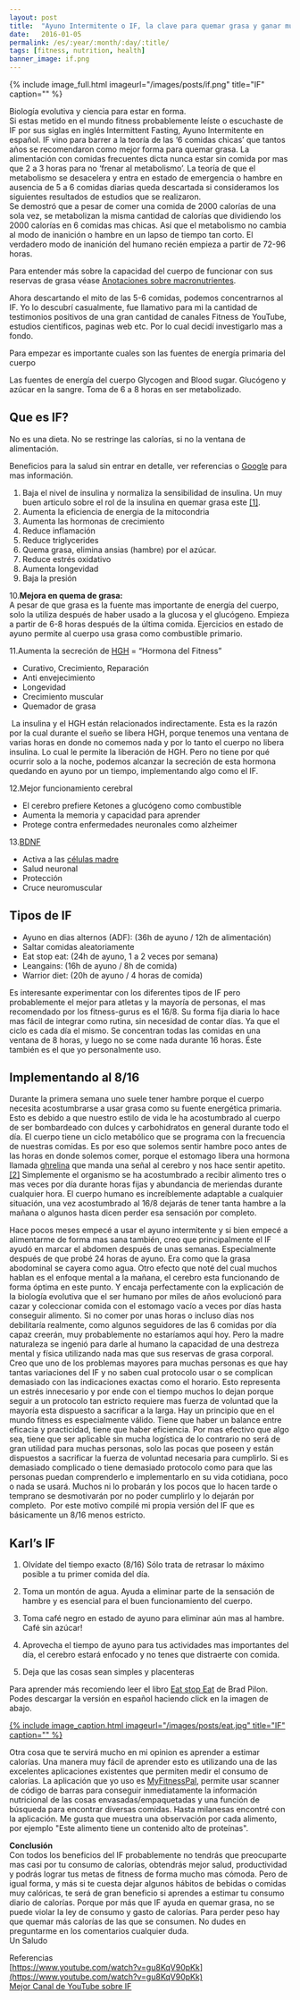 ```yaml
---
layout: post
title:  "Ayuno Intermitente o IF, la clave para quemar grasa y ganar músculos"
date:   2016-01-05
permalink: /es/:year/:month/:day/:title/
tags: [fitness, nutrition, health]
banner_image: if.png
---
```


{% include image_full.html imageurl="/images/posts/if.png" title="IF" caption="" %}

Biología evolutiva y ciencia para estar en forma.  
Si estas metido en el mundo fitness probablemente leíste o escuchaste de IF por sus siglas en inglés Intermittent Fasting, Ayuno Intermitente en español. IF vino para barrer a la teoría de las ‘6 comidas chicas’ que tantos años se recomendaron como mejor forma para quemar grasa. <!--more--> La alimentación con comidas frecuentes dicta nunca estar sin comida por mas que 2 a 3 horas para no ‘frenar al metabolismo’. La teoría de que el metabolismo se desacelera y entra en estado de emergencia o hambre en ausencia de 5 a 6 comidas diarias queda descartada si consideramos los siguientes resultados de estudios que se realizaron.  
Se demostró que a pesar de comer una comida de 2000 calorías de una sola vez, se metabolizan la misma cantidad de calorías que dividiendo los 2000 calorías en 6 comidas mas chicas. Así que el metabolismo no cambia al modo de inanición o hambre en un lapso de tiempo tan corto.
El verdadero modo de inanición del humano recién empieza a partir de 72-96 horas.

Para entender más sobre la capacidad del cuerpo de funcionar con sus reservas de grasa véase  [Anotaciones sobre macronutrientes](http://karlheinzniebuhr.github.io/es/fitness/2016/01/06/anotaciones-sobre-macronutrientes/).  

Ahora descartando el mito de las 5-6 comidas, podemos concentrarnos al IF. Yo lo descubrí casualmente, fue llamativo para mi la cantidad de testimonios positivos de una gran cantidad de canales Fitness de YouTube, estudios científicos, paginas web etc. Por lo cual decidí investigarlo mas a fondo.


Para empezar es importante cuales son las fuentes de energía primaria del cuerpo

Las fuentes de energía del cuerpo
Glycogen and Blood sugar. Glucógeno y azúcar en la sangre. Toma de 6 a 8 horas en ser metabolizado.

Que es IF?
----------
No es una dieta.
No se restringe las calorías, si no la ventana de alimentación.

Beneficios para la salud sin entrar en detalle, ver referencias o [Google](https://www.google.com.py/search?q=beneficios+del+ayuno+intermitente) para mas información.
1. Baja el nivel de  insulina y normaliza la sensibilidad de insulina. Un muy buen articulo sobre el rol de la insulina en quemar grasa este [[1]](http://www.bodybuilding.com/fun/insulin-sensitivity-blast-fat-for-good.htm).  
2. Aumenta la eficiencia de energia de la mitocondria  
3. Aumenta las hormonas de crecimiento  
4. Reduce inflamación  
5. Reduce triglycerides  
6. Quema grasa, elimina ansias (hambre) por el azúcar.  
7. Reduce estrés oxidativo  
8. Aumenta longevidad  
9. Baja la presión  

10.**Mejora en quema de grasa:**  
A pesar de que grasa es la fuente mas importante de energía del cuerpo, solo la utiliza después de haber usado a la glucosa y el glucógeno.
Empieza a partir de 6-8 horas después de la última comida.
Ejercicios en estado de ayuno permite al cuerpo usa grasa como combustible primario.

11.Aumenta la secreción de [HGH](https://es.wikipedia.org/wiki/Hormona_del_crecimiento) = “Hormona del Fitness”   
- Curativo, Crecimiento, Reparación     
- Anti envejecimiento  
- Longevidad  
- Crecimiento muscular  
- Quemador de grasa  

 La insulina y el HGH están relacionados indirectamente. Esta es la razón por la cual durante el sueño se libera HGH, porque tenemos una ventana de varias horas en donde no comemos nada y por lo tanto el cuerpo no libera insulina. Lo cual le permite la liberación de HGH. Pero no tiene por qué ocurrir solo a la noche, podemos alcanzar la secreción de esta hormona quedando en ayuno por un tiempo, implementando algo como el IF.

12.Mejor funcionamiento cerebral  
- El cerebro prefiere Ketones a glucógeno como combustible  
- Aumenta la memoria y capacidad para aprender  
- Protege contra enfermedades neuronales como alzheimer  

13.[BDNF](http://mentalhealthdaily.com/2015/03/30/8-ways-to-increase-bdnf-levels-brain-derived-neurotrophic-factor/)  
- Activa a las [células madre](https://es.wikipedia.org/wiki/C%C3%A9lula_madre)  
- Salud neuronal  
- Protección  
- Cruce neuromuscular  

Tipos de IF
-----------

- Ayuno en dias alternos (ADF): (36h de ayuno / 12h de alimentación)
- Saltar comidas aleatoriamente
- Eat stop eat: (24h de ayuno, 1 a 2 veces por semana)
- Leangains: (16h de ayuno / 8h de comida)
- Warrior diet: (20h de ayuno / 4 horas de comida)

Es interesante experimentar con los diferentes tipos de IF pero probablemente el mejor para atletas y la mayoría de personas, el mas recomendado por los fitness-gurus es el 16/8. Su forma fija diaria lo hace mas fácil de integrar como rutina, sin necesidad de contar días. Ya que el ciclo es cada día el mismo. Se concentran todas las comidas en una ventana de 8 horas, y luego no se come nada durante 16 horas. Éste también es el que yo personalmente uso.

Implementando al 8/16
---------------------

Durante la primera semana uno suele tener hambre porque el cuerpo necesita acostumbrarse a usar grasa como su fuente energética primaria. Esto es debido a que nuestro estilo de vida le ha acostumbrado al cuerpo de ser bombardeado con dulces y carbohidratos en general durante todo el día. El cuerpo tiene un ciclo metabólico que se programa con la frecuencia de nuestras comidas. Es por eso que solemos sentir hambre poco antes de las horas en donde solemos comer, porque el estomago libera una hormona llamada [ghrelina](https://es.wikipedia.org/wiki/Ghrelina) que manda una señal al cerebro y nos hace sentir apetito. [[2]](http://phys.org/news/2009-08-scientists-hunger-timekeeper.html) Simplemente el organismo se ha acostumbrado a recibir alimento tres o mas veces por día durante horas fijas y abundancia de meriendas durante cualquier hora. El cuerpo humano es increíblemente adaptable a cualquier situación, una vez acostumbrado al 16/8 dejarás de tener tanta hambre a la mañana o algunos hasta dicen perder esa sensación por completo.  

Hace pocos meses empecé a usar el ayuno intermitente y si bien empecé a alimentarme de forma mas sana también, creo que principalmente el IF ayudó en marcar el abdomen después de unas semanas. Especialmente después de que probé 24 horas de ayuno. Era como que la grasa abodominal se cayera como agua. Otro efecto que noté del cual muchos hablan es el enfoque mental a la mañana, el cerebro esta funcionando de forma óptima en este punto. Y encaja perfectamente con la explicación de la biología evolutiva que el ser humano por miles de años evolucionó para cazar y coleccionar comida con el estomago vacío a veces por días hasta conseguir alimento. Si no comer por unas horas o incluso días nos debilitaría realmente, como algunos seguidores de las 6 comidas por día capaz creerán, muy probablemente no estaríamos aquí hoy. Pero la madre naturaleza se ingenió para darle al humano la capacidad de una destreza mental y física utilizando nada mas que sus reservas de grasa corporal.  
Creo que uno de los problemas mayores para muchas personas es que hay tantas variaciones del IF y no saben cual protocolo usar o se complican demasiado con las indicaciones exactas como el horario. Esto representa un estrés innecesario y por ende con el tiempo muchos lo dejan porque seguir a un protocolo tan estricto requiere mas fuerza de voluntad que la mayoría esta dispuesto a sacrificar a la larga.
Hay un principio que en el mundo fitness es especialmente válido. Tiene que haber un balance entre eficacia y practicidad, tiene que haber eficiencia. Por mas efectivo que algo sea, tiene que ser aplicable sin mucha logística de lo contrario no será de gran utilidad para muchas personas, solo las pocas que poseen y están dispuestos a sacrificar la fuerza de voluntad necesaria para cumplirlo. Si es demasiado complicado o tiene demasiado protocolo como para que las personas puedan comprenderlo e implementarlo en su vida cotidiana, poco o nada se usará. Muchos ni lo probarán y los pocos que lo hacen tarde o temprano se desmotivarán por no poder cumplirlo y lo dejarán por completo.
 Por este motivo compilé mi propia versión del IF que es básicamente un 8/16 menos estricto.


**Karl’s IF**
---------

1. Olvídate del tiempo exacto (8/16) Sólo trata de retrasar lo máximo
posible a tu primer comida del día.  

2. Toma un montón de agua. Ayuda a eliminar parte de la sensación de
hambre y es esencial para el buen funcionamiento del cuerpo.  

3. Toma café negro en estado de ayuno para eliminar aún mas al hambre. Café sin azúcar!  

4. Aprovecha el tiempo de ayuno para tus actividades mas importantes del día, el cerebro estará enfocado y no tenes que distraerte con comida.  

5. Deja que las cosas sean simples y placenteras  


Para aprender más recomiendo leer el libro [Eat stop Eat](http://www.eatstopeat.com/) de Brad Pilon. Podes descargar la versión en español haciendo click en la imagen de abajo.

<a href="http://www.infoculturismo.com/archivos/dietas/Eat_Estop_Eat.zip">
{% include image_caption.html imageurl="/images/posts/eat.jpg" title="IF" caption="" %}
</a>

Otra cosa que te servirá mucho en mi opinion es aprender a estimar calorías. Una manera muy fácil de aprender esto es utilizando una de las excelentes aplicaciones existentes que permiten medir el consumo de calorías. La aplicación que yo uso es [MyFitnessPal](https://www.myfitnesspal.com/), permite usar scanner de código de barras para conseguir inmediatamente la información nutricional de las cosas envasadas/empaquetadas y una función de búsqueda para encontrar diversas comidas. Hasta milanesas encontré con la aplicación. Me gusta que muestra una observación por cada alimento, por ejemplo "Este alimento tiene un contenido alto de proteínas".

**Conclusión**  
Con todos los beneficios del IF probablemente no tendrás que preocuparte mas casi por tu consumo de calorías, obtendrás mejor salud, productividad y podrás lograr tus metas de fitness de forma mucho mas cómoda. Pero de igual forma, y más si te cuesta dejar algunos hábitos de bebidas o comidas muy calóricas, te será de gran beneficio si aprendes a estimar tu consumo diario de calorías. Porque por más que IF ayuda en quemar grasa, no se puede violar la ley de consumo y gasto de calorías. Para perder peso hay que quemar más calorías de las que se consumen.  No dudes en preguntarme en los comentarios cualquier duda.  
Un Saludo  


Referencias  
[https://www.youtube.com/watch?v=gu8KqV90pKk](https://www.youtube.com/watch?v=gu8KqV90pKk)  
[Mejor Canal de YouTube sobre IF](https://www.youtube.com/channel/UC7FP6UyeIEiqvrvpw8nFRnw)  
